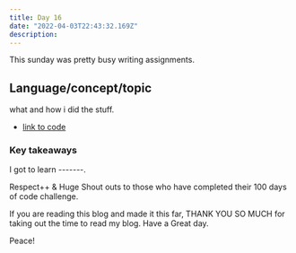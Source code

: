 ```yaml
---
title: Day 16
date: "2022-04-03T22:43:32.169Z"
description: 
---
```


This sunday was pretty busy writing assignments.



## Language/concept/topic

what and how i did the stuff.

- [link to code](https://github.com/jay-2000/lip.py/blob/main/quiz_game.py)


### Key takeaways

I got to learn -------.




Respect++ & Huge Shout outs to those who have completed their 100 days of code challenge.

If you are reading this blog and made it this far, THANK YOU SO MUCH for taking out the time to read my blog. Have a Great day.

Peace!